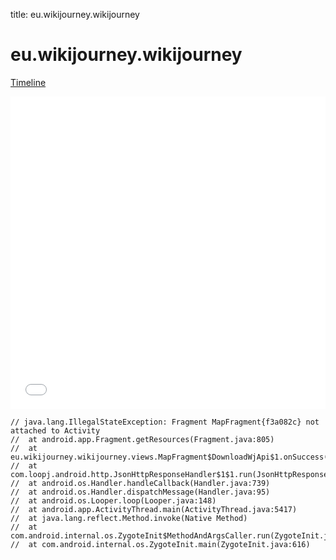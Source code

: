 title: eu.wikijourney.wikijourney

# eu.wikijourney.wikijourney

[Timeline](./vis-timeline.html)

<iframe src="./vis-timeline.html" width="100%" height="500px" style="border:none;"></iframe>

```
// java.lang.IllegalStateException: Fragment MapFragment{f3a082c} not attached to Activity
// 	at android.app.Fragment.getResources(Fragment.java:805)
// 	at eu.wikijourney.wikijourney.views.MapFragment$DownloadWjApi$1.onSuccess(MapFragment.java:372)
// 	at com.loopj.android.http.JsonHttpResponseHandler$1$1.run(JsonHttpResponseHandler.java:152)
// 	at android.os.Handler.handleCallback(Handler.java:739)
// 	at android.os.Handler.dispatchMessage(Handler.java:95)
// 	at android.os.Looper.loop(Looper.java:148)
// 	at android.app.ActivityThread.main(ActivityThread.java:5417)
// 	at java.lang.reflect.Method.invoke(Native Method)
// 	at com.android.internal.os.ZygoteInit$MethodAndArgsCaller.run(ZygoteInit.java:726)
// 	at com.android.internal.os.ZygoteInit.main(ZygoteInit.java:616)

```



